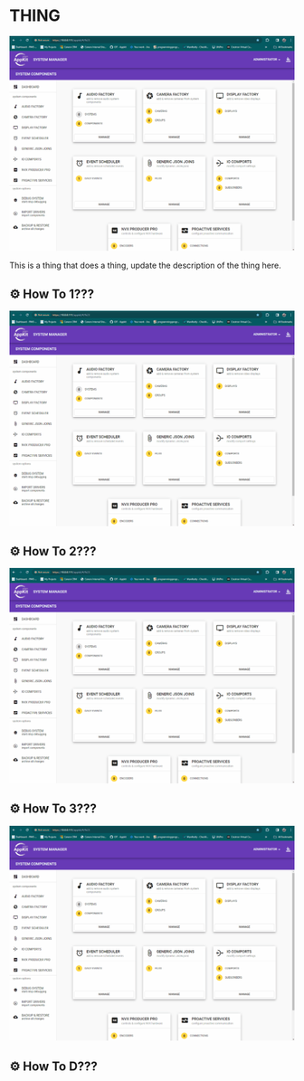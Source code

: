 # THING

![Readme Image](./overview.gif)

This is a thing that does a thing, update the description of the thing here.

## ⚙ How To 1???

![Readme Image](./how_1.gif)

## ⚙ How To 2???

![Readme Image](./how_2.gif)

## ⚙ How To 3???

![Readme Image](./how_3.gif)

## ⚙ How To D???
